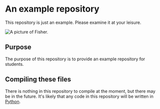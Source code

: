 # An example repository

This repository is just an example.
Please examine it at your leisure.

![A picture of Fisher.](http://www.swlearning.com/quant/kohler/stat/biographical_sketches/Fisher_3.jpeg)


## Purpose

The purpose of this repository is to provide an example repository for students.

## Compiling these files

There is nothing in this repository to compile at the moment, but there may be in the future.
It's likely that any code in this repository will be written in [Python](https://www.python.org/).

